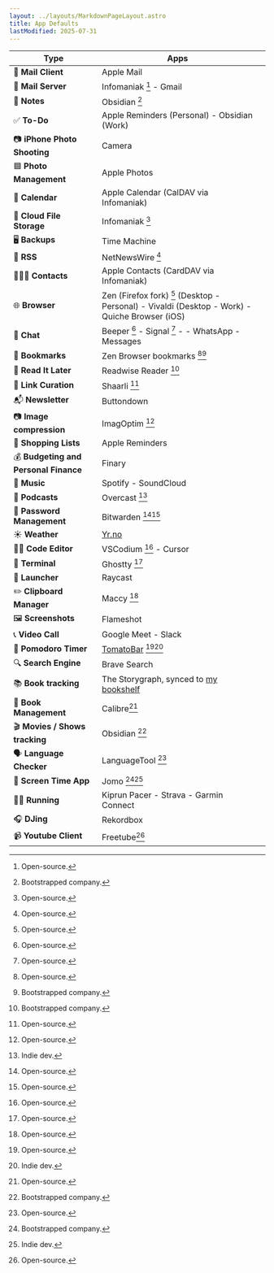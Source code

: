 ```yaml
---
layout: ../layouts/MarkdownPageLayout.astro
title: App Defaults
lastModified: 2025-07-31
---
```


| **Type**                             | **Apps**                                                                                       |     |
| ------------------------------------ | ---------------------------------------------------------------------------------------------- | --- |
| 📨 **Mail Client**                    | Apple Mail                                                                                     |     |
| 📮 **Mail Server**                    | Infomaniak [^1] - Gmail                                                                        |     |
| 📝 **Notes**                          | Obsidian [^2]                                                                                  |     |
| ✅ **To-Do**                          | Apple Reminders (Personal) - Obsidian (Work)                                                   |     |
| 📷 **iPhone Photo Shooting**          | Camera                                                                                         |     |
| 🟦 **Photo Management**               | Apple Photos                                                                                   |     |
| 📆 **Calendar**                       | Apple Calendar (CalDAV via Infomaniak)                                                         |     |
| 📁 **Cloud File Storage**             | Infomaniak [^1]                                                                                |     |
| 🖥️ **Backups**                        | Time Machine                                                                                   |     |
| 📖 **RSS**                            | NetNewsWire [^1]                                                                               |     |
| 🙍🏻‍♂️ **Contacts**                       | Apple Contacts (CardDAV via Infomaniak)                                                        |     |
| 🌐 **Browser**                        | Zen (Firefox fork) [^1] (Desktop - Personal) - Vivaldi (Desktop - Work) - Quiche Browser (iOS) |     |
| 💬 **Chat**                           | Beeper [^1] - Signal [^1] - - WhatsApp - Messages                                              |     |
| 🔖 **Bookmarks**                      | Zen Browser bookmarks [^1][^2]                                                                 |     |
| 📑 **Read It Later**                  | Readwise Reader [^2]                                                                           |     |
| 🔗 **Link Curation**                  | Shaarli [^1]                                                                                   |     |
| 📬 **Newsletter**                     |Buttondown                                                           |     |
| 📷 **Image compression**              | ImagOptim [^1]                                                                                 |     |
| 🛒 **Shopping Lists**                 | Apple Reminders                                                                                |     |
| 💰 **Budgeting and Personal Finance** | Finary                                                                                         |     |
| 🎵 **Music**                          | Spotify - SoundCloud                                                                           |     |
| 🎤 **Podcasts**                       | Overcast [^3]                                                                                  |     |
| 🔐 **Password Management**            | Bitwarden [^1][^1]                                                                             |     |
| ☀️ **Weather**                        | [Yr.no](https://apps.apple.com/no/app/yr-no/id490989206)                                       |     |
| 👨‍💻 **Code Editor**                    | VSCodium [^1] - Cursor                                                                         |     |
| 💾 **Terminal**                       | Ghostty [^1]                                                                                   |     |
| 🚀 **Launcher**                       | Raycast                                                                                        |     |
| ✏️ **Clipboard Manager**              | Maccy [^1]                                                                                     |     |
| 🖼️ **Screenshots**                    | Flameshot                                                                                         |     |
| 📞 **Video Call**                     | Google Meet - Slack                                                                            |     |
| 🍅 **Pomodoro Timer**                 | [TomatoBar](https://github.com/AuroraWright/TomatoBar) [^1][^3]                                |     |
| 🔍 **Search Engine**                  | Brave Search                                                                                   |     |
| 📚 **Book tracking**                  | The Storygraph, synced to [my bookshelf](https://alexandremouriec.com/books)                   |     |
| 📖 **Book Management**                | Calibre[^1]                                                                                    |     |
| 🎬 **Movies / Shows tracking**        | Obsidian [^2]                                                                                  |     |
| 🗣️ **Language Checker**               | LanguageTool [^1]                                                                              |     |
| 📵 **Screen Time App**                | Jomo [^2][^3]                                                                                  |     |
| 🏃‍♂️ **Running**                        | Kiprun Pacer - Strava - Garmin Connect                                                         |     |
| 🎧 **DJing**                          | Rekordbox                                                                                      |     |
| 📹 **Youtube Client**                 | Freetube[^1]                                                                                   |     |

[^1]: Open-source.

[^2]: Bootstrapped company.

[^3]: Indie dev.
